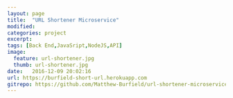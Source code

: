 ```yaml
---
layout: page
title:  "URL Shortener Microservice"
modified:
categories: project
excerpt:
tags: [Back End,JavaSript,NodeJS,API]
image: 
  feature: url-shortener.jpg
  thumb: url-shortener.jpg
date:   2016-12-09 20:02:16
url: https://burfield-short-url.herokuapp.com
gitrepo: https://github.com/Matthew-Burfield/url-shortener-microservice
---
```


